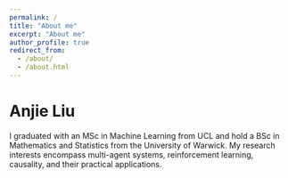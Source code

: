 ```yaml
---
permalink: /
title: "About me"
excerpt: "About me"
author_profile: true
redirect_from:
  - /about/
  - /about.html
---
```


# Anjie Liu

I graduated with an MSc in Machine Learning from UCL and hold a BSc in Mathematics and Statistics from the University of Warwick. My research interests encompass multi-agent systems, reinforcement learning, causality, and their practical applications.
